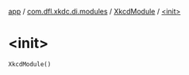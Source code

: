 [app](../../index.md) / [com.dfl.xkdc.di.modules](../index.md) / [XkcdModule](index.md) / [&lt;init&gt;](./-init-.md)

# &lt;init&gt;

`XkcdModule()`